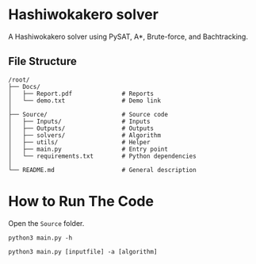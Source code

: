 # Hashiwokakero solver

A Hashiwokakero solver using PySAT, A*, Brute-force, and Bachtracking.

## File Structure

```
/root/
├── Docs/
│   ├── Report.pdf              # Reports
│   └── demo.txt                # Demo link
│
├── Source/                     # Source code
│   ├── Inputs/                 # Inputs
│   ├── Outputs/                # Outputs
│   ├── solvers/                # Algorithm
│   ├── utils/                  # Helper
│   ├── main.py                 # Entry point
│   └── requirements.txt        # Python dependencies
│
└── README.md                   # General description
```

# How to Run The Code

Open the `Source` folder.

```python3
python3 main.py -h

python3 main.py [inputfile] -a [algorithm]
```
